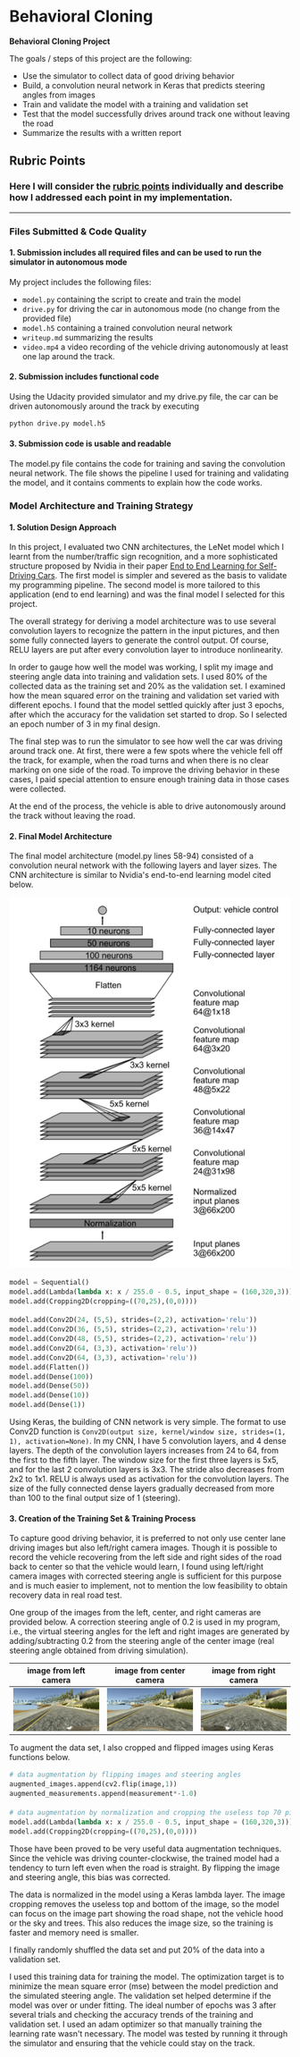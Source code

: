 # **Behavioral Cloning** 


**Behavioral Cloning Project**

The goals / steps of this project are the following:
* Use the simulator to collect data of good driving behavior
* Build, a convolution neural network in Keras that predicts steering angles from images
* Train and validate the model with a training and validation set
* Test that the model successfully drives around track one without leaving the road
* Summarize the results with a written report


[//]: # "Image References"

[image1]: ./pictures/Architecture.png "Model Visualization"
[image2a]: ./pictures/left.jpg "Recovery Image"
[image2b]: ./pictures/center.jpg "Recovery Image"
[image2c]: ./pictures/right.jpg "Recovery Image"
## Rubric Points
### Here I will consider the [rubric points](https://review.udacity.com/#!/rubrics/432/view) individually and describe how I addressed each point in my implementation.  

---
### Files Submitted & Code Quality

#### 1. Submission includes all required files and can be used to run the simulator in autonomous mode

My project includes the following files:
* `model.py` containing the script to create and train the model
* `drive.py` for driving the car in autonomous mode (no change from the provided file)
* `model.h5` containing a trained convolution neural network 
* `writeup.md` summarizing the results
* `video.mp4` a video recording of the vehicle driving autonomously at least one lap around the track.

#### 2. Submission includes functional code
Using the Udacity provided simulator and my drive.py file, the car can be driven autonomously around the track by executing 
```sh
python drive.py model.h5
```

#### 3. Submission code is usable and readable

The model.py file contains the code for training and saving the convolution neural network. The file shows the pipeline I used for training and validating the model, and it contains comments to explain how the code works.



### Model Architecture and Training Strategy

#### 1. Solution Design Approach

In this project, I evaluated two CNN architectures, the LeNet model which I learnt from the number/traffic sign recognition, and a more sophisticated structure proposed by Nvidia in their paper [End to End Learning for Self-Driving Cars](http://images.nvidia.com/content/tegra/automotive/images/2016/solutions/pdf/end-to-end-dl-using-px.pdf). The first model is simpler and severed as the basis to validate my programming pipeline. The second model is more tailored to this application (end to end learning) and was the final model I selected for this project. 

The overall strategy for deriving a model architecture was to use several convolution layers to recognize the pattern in the input pictures, and then some fully connected layers to generate the control output. Of course, RELU layers are put after every convolution layer to introduce nonlinearity. 

In order to gauge how well the model was working, I split my image and steering angle data into training and validation sets. I used 80% of the collected data as the training set and 20% as the validation set. I examined how the mean squared error on the training and validation set varied with different epochs. I found that the model settled quickly after just 3 epochs, after which the accuracy for the validation set started to drop. So I selected an epoch number of 3 in my final design.

The final step was to run the simulator to see how well the car was driving around track one. At first, there were a few spots where the vehicle fell off the track, for example, when the road turns and when there is no clear marking on one side of the road. To improve the driving behavior in these cases, I paid special attention to ensure enough training data in those cases were collected.

At the end of the process, the vehicle is able to drive autonomously around the track without leaving the road.

#### 2. Final Model Architecture

The final model architecture (model.py lines 58-94) consisted of a convolution neural network with the following layers and layer sizes. The CNN architecture is similar to Nvidia's end-to-end learning model cited below.

![alt text][image1]

```python
model = Sequential()
model.add(Lambda(lambda x: x / 255.0 - 0.5, input_shape = (160,320,3)))
model.add(Cropping2D(cropping=((70,25),(0,0))))

model.add(Conv2D(24, (5,5), strides=(2,2), activation='relu'))
model.add(Conv2D(36, (5,5), strides=(2,2), activation='relu'))
model.add(Conv2D(48, (5,5), strides=(2,2), activation='relu'))
model.add(Conv2D(64, (3,3), activation='relu'))
model.add(Conv2D(64, (3,3), activation='relu'))
model.add(Flatten())
model.add(Dense(100))
model.add(Dense(50))
model.add(Dense(10))
model.add(Dense(1))
```

Using Keras, the building of CNN network is very simple. The format to use Conv2D function is `Conv2D(output size, kernel/window size, strides=(1, 1), activation=None)`. In my CNN, I have 5 convolution layers, and 4 dense layers. The depth of the convolution layers increases from 24 to 64, from the first to the fifth layer. The window size for the first three layers is 5x5, and for the last 2 convolution layers is 3x3. The stride also decreases from 2x2 to 1x1. RELU is always used as activation for the convolution layers.  The size of the fully connected dense layers gradually decreased from more than 100 to the final output size of 1 (steering).

#### 3. Creation of the Training Set & Training Process

To capture good driving behavior, it is preferred to not only use center lane driving images but also left/right camera images. Though it is possible to record the vehicle recovering from the left side and right sides of the road back to center so that the vehicle would learn, I found using  left/right camera images with corrected steering angle is sufficient for this purpose and is much easier to implement, not to mention the low feasibility to obtain recovery data in real road test. 

One group of the images from the left, center, and right cameras are provided below. A correction steering angle of 0.2 is used in my program, i.e., the virtual steering angles for the left and right images are generated by adding/subtracting 0.2 from the steering angle of the center image (real steering angle obtained from driving simulation).

| image from left camera | image from center camera | image from right camera |
| :--------------------: | :----------------------: | :---------------------: |
|  ![alt text][image2a]  |   ![alt text][image2b]   |  ![alt text][image2c]   |

To augment the data set, I also cropped and flipped images using Keras functions below.

```python
# data augmentation by flipping images and steering angles
augmented_images.append(cv2.flip(image,1))
augmented_measurements.append(measurement*-1.0) 

# data augmentation by normalization and cropping the useless top 70 pixel and bottom 25 pixcel of the image
model.add(Lambda(lambda x: x / 255.0 - 0.5, input_shape = (160,320,3)))
model.add(Cropping2D(cropping=((70,25),(0,0))))
```

Those have been proved to be very useful data augmentation techniques. Since the vehicle was driving counter-clockwise, the trained model had a tendency to turn left even when the road is straight. By flipping the image and steering angle, this bias was corrected.

The data is normalized in the model using a Keras lambda layer. The image cropping removes the useless top and bottom of the image, so the model can focus on the image part showing the road shape, not the vehicle hood or the sky and trees. This also reduces the image size, so the training is faster and memory need is smaller. 


I finally randomly shuffled the data set and put 20% of the data into a validation set. 

I used this training data for training the model. The optimization target is to minimize the mean square error (mse) between the model prediction and the simulated steering angle. The validation set helped determine if the model was over or under fitting. The ideal number of epochs was 3 after several trials and checking the accuracy trends of the training and validation set. I used an adam optimizer so that manually training the learning rate wasn't necessary. The model was tested by running it through the simulator and ensuring that the vehicle could stay on the track.

